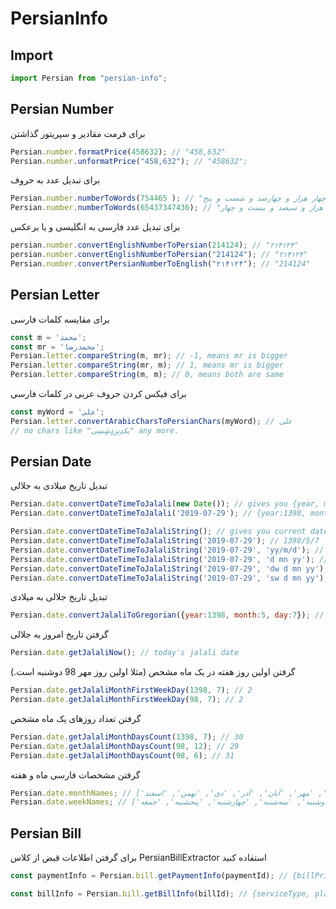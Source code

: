 # PersianInfo

## Import

```js
import Persian from "persian-info";
```

## Persian Number

برای فرمت مقادیر و سپریتور گذاشتن

```js
Persian.number.formatPrice(458632); // "458,632"
Persian.number.unformatPrice("458,632"); // "458632";
```

برای تبدیل عدد به حروف

```js
Persian.number.numberToWords(754465 ); // "هفتصد و پنجاه و چهار هزار و چهارصد و شصت و پنج"
Persian.number.numberToWords(65437347436); // "شش میلیون میلیارد و پانصد و چهل و سه تریلیون و هفتصد و سی و چهار میلیارد و هفتصد و چهل و سه میلیون و ششصد و چهل و یک هزار و سیصد و بیست و چهار "
```

برای تبدیل عدد فارسی به انگلیسی و یا برعکس

```js
persian.number.convertEnglishNumberToPersian(214124); // "۲۱۴۱۲۴"
persian.number.convertEnglishNumberToPersian("214124"); // "۲۱۴۱۲۴"
Persian.number.convertPersianNumberToEnglish("۲۱۴۱۲۴"); // "214124"
```


## Persian Letter

برای مقایسه کلمات فارسی

```js
const m = 'محمد';
const mr = 'محمدرضا';
Persian.letter.compareString(m, mr); // -1, means mr is bigger
Persian.letter.compareString(mr, m); // 1, means mr is bigger
Persian.letter.compareString(m, m); // 0, means both are same

```
برای فیکس کردن حروف عربی در کلمات فارسی

```js
const myWord = 'علي';
Persian.letter.convertArabicCharsToPersianChars(myWord); // علی
// no chars like "يك‍دِبِزِذِِشِِسِى" any more.
```


## Persian Date

تبدیل تاریخ میلادی به جلالی

```js
Persian.date.convertDateTimeToJalali(new Date()); // gives you {year, month, day}
Persian.date.convertDateTimeToJalali('2019-07-29'); // {year:1398, month:5, day:7}

Persian.date.convertDateTimeToJalaliString(); // gives you current date in forman yyyy/mm/dd
Persian.date.convertDateTimeToJalaliString('2019-07-29'); // 1398/5/7
Persian.date.convertDateTimeToJalaliString('2019-07-29', 'yy/m/d'); // 98/5/7
Persian.date.convertDateTimeToJalaliString('2019-07-29', 'd mn yy'); // ـ 7 مرداد 98
Persian.date.convertDateTimeToJalaliString('2019-07-29', 'dw d mn yy'); // ـ دوشنبه 7 مرداد 98
Persian.date.convertDateTimeToJalaliString('2019-07-29', 'sw d mn yy'); // ـ د 7 مرداد 98
```

تبدیل تاریخ جلالی به میلادی

```js
Persian.date.convertJalaliToGregorian({year:1398, month:5, day:7}); // returns an object of type `Date`
```

گرفتن تاریخ امروز به جلالی
```js
Persian.date.getJalaliNow(); // today's jalali date
```

گرفتن اولین روز هفته در یک ماه مشخص (مثلا اولین روز مهر 98 دوشنبه است.)

```js
Persian.date.getJalaliMonthFirstWeekDay(1398, 7); // 2
Persian.date.getJalaliMonthFirstWeekDay(98, 7); // 2
```

گرفتن تعداد روزهای یک ماه مشخص

```js
Persian.date.getJalaliMonthDaysCount(1398, 7); // 30
Persian.date.getJalaliMonthDaysCount(98, 12); // 29
Persian.date.getJalaliMonthDaysCount(98, 6); // 31
```

گرفتن مشخصات فارسی ماه و هفته
```js
Persian.date.monthNames; // ['فروردین', 'اردیبهشت', 'خرداد', 'تیر', 'مرداد', 'شهریور', 'مهر', 'آبان', 'آذر', 'دی', 'بهمن', 'اسفند']
Persian.date.weekNames; // ['شنبه', 'یکشنبه', 'دوشنبه', 'سه‌شنبه', 'چهارشنبه', 'پنجشنبه', 'جمعه']
```

## Persian Bill

برای گرفتن اطلاعات قبض از کلاس PersianBillExtractor استفاده کنید

```js
const paymentInfo = Persian.bill.getPaymentInfo(paymentId); // {billPrice, yearCode, period}

const billInfo = Persian.bill.getBillInfo(billId); // {serviceType, placeCode, subscribeNumber, serviceImage}
```
